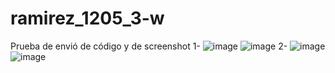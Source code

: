# ramirez_1205_3-w
Prueba de envió de código y de screenshot
1-
![image](https://github.com/user-attachments/assets/4bf024e1-0626-4805-85b8-fae3d3927d54)
![image](https://github.com/user-attachments/assets/b88540a1-71de-4f32-a544-c7469566860a)
2-
![image](https://github.com/user-attachments/assets/a958dd3e-64ab-4e78-9bf6-ff6d3e9eedc8)
![image](https://github.com/user-attachments/assets/bf5ac78f-b3bb-4318-918f-9432bc0936b7)
